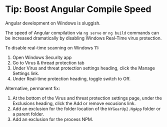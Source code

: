 Tip: Boost Angular Compile Speed
================================

Angular development on Windows is sluggish. 

The speed of Angular compilation via `ng serve` or `ng build` commands can be increased dramatically by disabling Windows Real-Time virus protection. 

To disable real-time scanning on Windows 11:

1. Open Windows Security app
2. Go to Virus & thread protection tab
3. Under Virus and threat protection settings heading, click the Manage Settings link.
4. Under Real-time protection heading, toggle switch to Off.

Alternative, permanent fix:

1. At the bottom of the Virus and threat protection settings page, under the Exclusions heading, click the Add or remove excusions link.
2. Add an exclusion for the folder location of the `NYGearUp2.NgApp` folder or a parent folder.
3. Add an exclusion for the process NPM.
